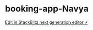 # booking-app-Navya

[Edit in StackBlitz next generation editor ⚡️](https://stackblitz.com/~/github.com/Navya16498/booking-app-Navya)